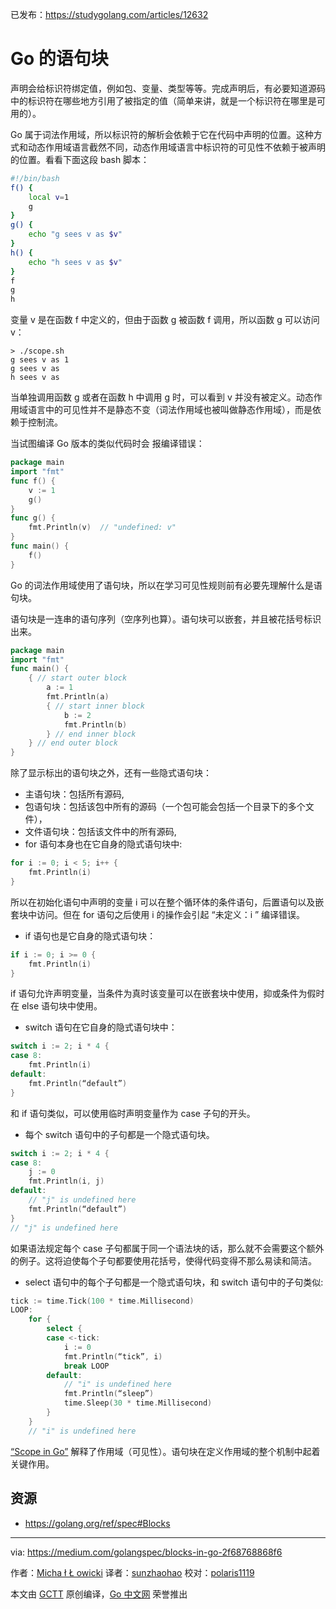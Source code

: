 已发布：https://studygolang.com/articles/12632

# Go 的语句块

声明会给标识符绑定值，例如包、变量、类型等等。完成声明后，有必要知道源码中的标识符在哪些地方引用了被指定的值（简单来讲，就是一个标识符在哪里是可用的）。

Go 属于词法作用域，所以标识符的解析会依赖于它在代码中声明的位置。这种方式和动态作用域语言截然不同，动态作用域语言中标识符的可见性不依赖于被声明的位置。看看下面这段 bash 脚本：

```bash
#!/bin/bash
f() {
	local v=1
	g
}
g() {
	echo "g sees v as $v"
}
h() {
	echo "h sees v as $v"
}
f
g
h
```

变量 v 是在函数 f 中定义的，但由于函数 g 被函数 f 调用，所以函数 g 可以访问 v：

```
> ./scope.sh
g sees v as 1
g sees v as
h sees v as
```

当单独调用函数 g 或者在函数 h 中调用 g 时，可以看到 v 并没有被定义。动态作用域语言中的可见性并不是静态不变（词法作用域也被叫做静态作用域），而是依赖于控制流。

当试图编译 Go 版本的类似代码时会 报编译错误：

```go
package main
import "fmt"
func f() {
	v := 1
	g()
}
func g() {
	fmt.Println(v)  // "undefined: v"
}
func main() {
	f()
}
```

Go 的词法作用域使用了语句块，所以在学习可见性规则前有必要先理解什么是语句块。

语句块是一连串的语句序列（空序列也算）。语句块可以嵌套，并且被花括号标识出来。

```go
package main
import "fmt"
func main() {
	{ // start outer block
		a := 1
		fmt.Println(a)
		{ // start inner block
			b := 2
			fmt.Println(b)
		} // end inner block
	} // end outer block
}
```

除了显示标出的语句块之外，还有一些隐式语句块：

- 主语句块：包括所有源码,
- 包语句块：包括该包中所有的源码（一个包可能会包括一个目录下的多个文件），
- 文件语句块：包括该文件中的所有源码,
- for 语句本身也在它自身的隐式语句块中:

```go
for i := 0; i < 5; i++ {
	fmt.Println(i)
}
```

所以在初始化语句中声明的变量 i 可以在整个循环体的条件语句，后置语句以及嵌套块中访问。但在 for 语句之后使用 i 的操作会引起 “未定义：i ” 编译错误。

- if 语句也是它自身的隐式语句块：

```go
if i := 0; i >= 0 {
	fmt.Println(i)
}
```

if 语句允许声明变量，当条件为真时该变量可以在嵌套块中使用，抑或条件为假时在 else 语句块中使用。

- switch 语句在它自身的隐式语句块中：

```go
switch i := 2; i * 4 {
case 8:
	fmt.Println(i)
default:
	fmt.Println(“default”)
}
```

​和 if 语句类似，可以使用临时声明变量作为 case 子句的开头。

- 每个 switch 语句中的子句都是一个隐式语句块。

```go
switch i := 2; i * 4 {
case 8:
	j := 0
	fmt.Println(i, j)
default:
	// "j" is undefined here
	fmt.Println(“default”)
}
// "j" is undefined here
```

如果语法规定每个 case 子句都属于同一个语法块的话，那么就不会需要这个额外的例子。这将迫使每个子句都要使用花括号，使得代码变得不那么易读和简洁。

- select 语句中的每个子句都是一个隐式语句块，和 switch 语句中的子句类似:

```go
tick := time.Tick(100 * time.Millisecond)
LOOP:
	for {
		select {
		case <-tick:
			i := 0
			fmt.Println(“tick”, i)
			break LOOP
		default:
			// "i" is undefined here
			fmt.Println(“sleep”)
			time.Sleep(30 * time.Millisecond)
		}
	}
	// "i" is undefined here
```

[“Scope in Go”](https://medium.com/@mlowicki/scopes-in-go-a6042bb4298c) 解释了作用域（可见性）。语句块在定义作用域的整个机制中起着关键作用。

## 资源

- https://golang.org/ref/spec#Blocks

---

via: https://medium.com/golangspec/blocks-in-go-2f68768868f6

作者：[Micha ł Ł owicki](https://medium.com/@mlowicki)
译者：[sunzhaohao](https://github.com/sunzhaohao)
校对：[polaris1119](https://github.com/polaris1119)

本文由 [GCTT](https://github.com/studygolang/GCTT) 原创编译，[Go 中文网](https://studygolang.com/) 荣誉推出
